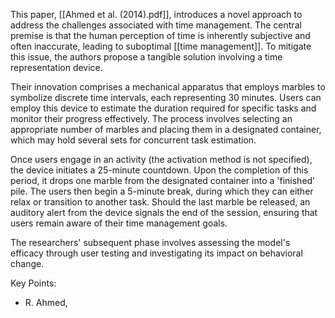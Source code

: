 This paper, [[Ahmed et al. (2014).pdf]], introduces a novel approach to address the challenges associated with time management. The central premise is that the human perception of time is inherently subjective and often inaccurate, leading to suboptimal [[time management]]. To mitigate this issue, the authors propose a tangible solution involving a time representation device.

Their innovation comprises a mechanical apparatus that employs marbles to symbolize discrete time intervals, each representing 30 minutes. Users can employ this device to estimate the duration required for specific tasks and monitor their progress effectively. The process involves selecting an appropriate number of marbles and placing them in a designated container, which may hold several sets for concurrent task estimation.

Once users engage in an activity (the activation method is not specified), the device initiates a 25-minute countdown. Upon the completion of this period, it drops one marble from the designated container into a 'finished' pile. The users then begin a 5-minute break, during which they can either relax or transition to another task. Should the last marble be released, an auditory alert from the device signals the end of the session, ensuring that users remain aware of their time management goals.

The researchers' subsequent phase involves assessing the model's efficacy through user testing and investigating its impact on behavioral change.

Key Points:
- R. Ahmed, 